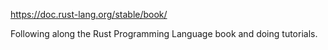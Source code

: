 https://doc.rust-lang.org/stable/book/

Following along the Rust Programming Language book and doing tutorials.